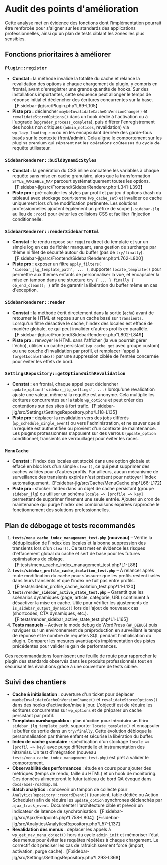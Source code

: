 # Audit des points d'amélioration

Cette analyse met en évidence des fonctions dont l'implémentation pourrait être renforcée pour s'aligner sur les standards des applications professionnelles, ainsi qu'un plan de tests ciblant les zones les plus sensibles.

## Fonctions prioritaires à améliorer

### `Plugin::register`
- **Constat :** la méthode invalide la totalité du cache et relance la revalidation des options à chaque chargement du plugin, y compris en frontal, avant d'enregistrer une grande quantité de hooks. Sur des installations importantes, cette séquence peut allonger le temps de réponse initial et déclencher des écritures concurrentes sur la base.【F:sidebar-jlg/src/Plugin.php†L69-L105】
- **Piste pro :** déclencher `maybeInvalidateCacheOnVersionChange()` et `revalidateStoredOptions()` dans un hook dédié à l'activation ou à l'upgrade (`upgrader_process_complete`), puis différer l'enregistrement des hooks non critiques (`admin_notices`, revalidation) via `wp_lazy_loading_run` ou en les encapsulant derrière des garde-fous basés sur le contexte (front/admin). Cela aligne le comportement sur les plugins premium qui séparent net les opérations coûteuses du cycle de requête utilisateur.

### `SidebarRenderer::buildDynamicStyles`
- **Constat :** la génération du CSS inline concatène les variables à chaque requête sans mise en cache granulaire, alors que la transformation `STYLE_VARIABLE_MAP` parcourt systématiquement toutes les options.【F:sidebar-jlg/src/Frontend/SidebarRenderer.php†L341-L393】
- **Piste pro :** pré-calculer les styles par profil et par jeu d'options (hash du tableau) avec stockage court-terme (`wp_cache_set`) et invalider ce cache uniquement lors d'une modification pertinente. Les solutions professionnelles ajoutent également un préfixe de scope (`.sidebar-jlg` au lieu de `:root`) pour éviter les collisions CSS et faciliter l'injection conditionnelle.

### `SidebarRenderer::renderSidebarToHtml`
- **Constat :** le rendu repose sur `require` direct du template et sur un simple log en cas de fichier manquant, sans gestion de surcharge par thème ni filet de sécurité autour du buffer (pas de `try/finally`).【F:sidebar-jlg/src/Frontend/SidebarRenderer.php†L762-L800】
- **Piste pro :** exposer un filtre `apply_filters( 'sidebar_jlg_template_path', ... )`, supporter `locate_template()` pour permettre aux thèmes enfants de personnaliser la vue, et encapsuler la mise en tampon dans une structure `try { ... } finally { ob_end_clean(); }` afin de garantir la libération du buffer même en cas d'exception.

### `SidebarRenderer::render`
- **Constat :** la méthode écrit directement dans la sortie (`echo`) avant de retourner le HTML et repose sur un cache basé sur `transients`. Lorsqu'un filtre désactive le cache, l'index des locales est effacé de manière globale, ce qui peut invalider d'autres profils en parallèle.【F:sidebar-jlg/src/Frontend/SidebarRenderer.php†L802-L849】
- **Piste pro :** renvoyer le HTML sans l'afficher (la vue pourrait gérer l'écho), utiliser un cache persistant (`wp_cache_get` avec groupe custom) ou une couche d'invalidation par profil, et remplacer l'appel à `forgetLocaleIndex()` par une suppression ciblée de l'entrée concernée pour éviter les effets de bord.

### `SettingsRepository::getOptionsWithRevalidation`
- **Constat :** en frontal, chaque appel peut déclencher `update_option('sidebar_jlg_settings', ...)` lorsqu'une revalidation ajuste une valeur, même si la requête est anonyme. Cela multiplie les écritures concurrentes sur la table `wp_options` et peut créer des contentions sur des sites à fort trafic.【F:sidebar-jlg/src/Settings/SettingsRepository.php†L118-L135】
- **Piste pro :** déplacer la revalidation vers des jobs différés (`wp_schedule_single_event`) ou vers l'administration, et ne sauver que si la requête est authentifiée ou provient d'un contexte de maintenance. Les plugins professionnels s'appuient sur des verrous (`update_option` conditionnel, transients de verrouillage) pour éviter les races.

### `MenuCache`
- **Constat :** l'index des locales est stocké dans une option globale et effacé en bloc lors d'un simple `clear()`, ce qui peut supprimer des caches valides pour d'autres profils. Par ailleurs, aucun mécanisme de surveillance des transients expirés n'est présent pour nettoyer l'index automatiquement.【F:sidebar-jlg/src/Cache/MenuCache.php†L66-L172】
- **Piste pro :** stocker l'index dans un objet de cache persistant (groupe `sidebar_jlg`) ou utiliser un schéma `locale => [profile => key]` permettant de supprimer finement une seule entrée. Ajouter un cron de maintenance qui purge l'index des combinaisons expirées rapproche le fonctionnement des solutions professionnelles.

## Plan de débogage et tests recommandés

1. **`tests/menu_cache_index_management_test.php` (nouveau)** – Vérifie la déduplication de l'index des locales et la bonne suppression des transients lors d'un `clear()`. Ce test met en évidence les risques d'effacement global du cache et sert de base pour les futures optimisations de ciblage.【F:tests/menu_cache_index_management_test.php†L1-L86】
2. **`tests/sidebar_profile_cache_isolation_test.php`** – À relancer après toute modification du cache pour s'assurer que les profils restent isolés dans leurs transients et que l'index ne fuit pas entre profils.【F:tests/sidebar_profile_cache_isolation_test.php†L1-L120】
3. **`tests/render_sidebar_active_state_test.php`** – Garantit que les scénarios dynamiques (page, article, catégorie, URL) continuent à désactiver la mise en cache. Utile pour vérifier les ajustements de `is_sidebar_output_dynamic()` lors de l'ajout de nouveaux cas (shortcodes, CTA dynamiques, etc.).【F:tests/render_sidebar_active_state_test.php†L1-L165】
4. **Tests manuels** – Activer le mode debug de WordPress (`WP_DEBUG`) puis naviguer sur un environnement de préproduction en surveillant le temps de réponse et le nombre de requêtes SQL pendant l'initialisation du plugin. Comparer les mesures avant/après implémentation des pistes précédentes pour valider le gain de performances.

Ces recommandations fournissent une feuille de route pour rapprocher le plugin des standards observés dans les produits professionnels tout en sécurisant les évolutions grâce à une couverture de tests ciblée.

## Suivi des chantiers

- **Cache & initialisation** : ouverture d'un ticket pour déplacer `maybeInvalidateCacheOnVersionChange()` et `revalidateStoredOptions()` dans des hooks d'activation/mise à jour. L'objectif est de réduire les écritures concurrentes sur `wp_options` et de préparer un cache persistant par profil.
- **Templates surchargeables** : plan d'action pour introduire un filtre `sidebar_jlg_template_path`, supporter `locate_template()` et encapsuler le buffer de sortie dans un `try/finally`. Cette évolution débloque la personnalisation par thème enfant et sécurise la libération du buffer.
- **Index de cache granulaire** : spécification d'un stockage `locale => [profil => key]` avec purge différentielle et instrumentation des hits/miss. Un test d'intégration (nouveau `tests/menu_cache_index_management_test.php`) est prêt à valider le comportement.
- **Observabilité des performances** : étude en cours pour ajouter des métriques (temps de rendu, taille du HTML) et un hook de monitoring. Ces données alimenteront le futur tableau de bord QA évoqué dans `docs/axes-roadmap.md`.
- **Batch analytics** : concevoir un tampon de collecte pour `AnalyticsRepository::recordEvent()` (transient, table dédiée ou Action Scheduler) afin de réduire les `update_option` synchrones déclenchés par `ajax_track_event`. Documenter l'architecture cible et prévoir un indicateur de latence de synchronisation.【F:sidebar-jlg/src/Ajax/Endpoints.php†L758-L804】【F:sidebar-jlg/src/Analytics/AnalyticsRepository.php†L57-L137】
- **Revalidation des menus** : déplacer les appels à `wp_get_nav_menu_object()` hors du cycle `admin_init` et mémoriser l'état des menus pour éviter les requêtes répétées à chaque chargement. Le correctif doit préciser les cas de rafraîchissement forcé (import, activation, purge cache).【F:sidebar-jlg/src/Settings/SettingsRepository.php†L293-L368】

